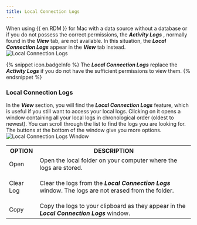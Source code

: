 ```yaml
---
title: Local Connection Logs
---
```

When using {{ en.RDM }} for Mac with a data source without a database or if you do not possess the correct permissions, the ***Activity Logs*** , normally found in the ***View*** tab, are not available. In this situation, the ***Local Connection Logs*** appear in the ***View*** tab instead.  
![Local Connection Logs](/img/en/rdm/mac/RDMMac0024.png) 

{% snippet icon.badgeInfo %} 
The ***Local Connection Logs*** replace the ***Activity Logs*** if you do not have the sufficient permissions to view them. 
{% endsnippet %}
 
### Local Connection Logs 
In the ***View*** section, you will find the ***Local Connection Logs*** feature, which is useful if you still want to access your local logs. Clicking on it opens a window containing all your local logs in chronological order (oldest to newest). You can scroll through the list to find the logs you are looking for. 
The buttons at the bottom of the window give you more options.  
![Local Connection Logs Window](/img/en/rdm/mac/RDMMac0035.png) 

<table>
	<tr>
		<th>
OPTION 
		</th>
		<th>
DESCRIPTION 
		</th>
	</tr>
	<tr>
		<td>
Open 
		</td>
		<td>
Open the local folder on your computer where the logs are stored. 
		</td>
	</tr>
	<tr>
		<td>
Clear Log 
		</td>
		<td>
		
Clear the logs from the ***Local Connection Logs*** window. The logs are not erased from the folder. 
		</td>
	</tr>
	<tr>
		<td>
Copy 
		</td>
		<td>
Copy the logs to your clipboard as they appear in the ***Local Connection Logs*** window. 
		</td>
	</tr>
</table>


